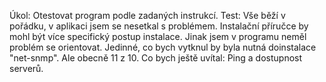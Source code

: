Úkol: Otestovat program podle zadaných instrukcí.
Test: Vše běží v pořádku, v aplikaci jsem se nesetkal s problémem. Instalační příručce by mohl být více specifický postup instalace. Jinak jsem v programu neměl problém se orientovat. Jedinné, co bych vytknul by byla nutná doinstalace "net-snmp". Ale obecně 11 z 10. 
Co bych ještě uvítal: Ping a dostupnost serverů. 
